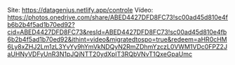 Site: https://datagenius.netlify.app/controle
Vídeo: https://photos.onedrive.com/share/ABED4427DFD8FC73!sc00ad45d810e4fb6b2b4f5ad1b70ed92?cid=ABED4427DFD8FC73&resId=ABED4427DFD8FC73!sc00ad45d810e4fb6b2b4f5ad1b70ed92&ithint=video&migratedtospo=true&redeem=aHR0cHM6Ly8xZHJ2Lm1zL3YvYy9hYmVkNDQyN2RmZDhmYzczL0VWM1VDc0FPZ2JaUHNyVDFyUnR3N1pJQjNTT20ydXpIT3RQbVNvT1QxeGpaUmc
